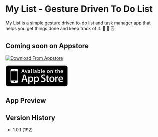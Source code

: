 # My List - Gesture Driven To Do List

My List is a simple gesture driven to-do list and task manager app that helps you get things done and keep track of it. 📝  📓  🗒

## Coming soon on Appstore

[![Download From Appstore]( =200x69)](https://itunes.apple.com/us/app/my-list-gesture-driven-to/id1139455185)

<img src="https://github.com/aashishtamsya/My-List/blob/master/Resources/availableinappstore.png" width="200px" height="69px">

## App Preview

## Version History

*	1.0.1 (192)